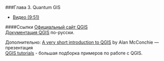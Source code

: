 ###Глава 3. Quantum GIS  
* [Видео (9:51)](https://vimeo.com/minikarma/geotalk-chapter3)

####Ссылки 
[Официальный сайт QGIS](http://www.qgis.org/ru/site/)  
[Документация QGIS](http://www.qgis.org/ru/docs/) по-русски.  

Дополнительно:
[A very short introduction to QGIS](http://mappingmashups.net/2012/11/30/a-very-short-introduction-to-qgis/) by Alan McConchie
[](https://github.com/maptimeBoston/qgis-101) — презентация  
[QGIS tutorials](http://www.qgistutorials.com/en/#) - большая подборка примеров по работе с QGIS.